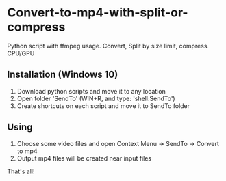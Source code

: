 # Convert-to-mp4-with-split-or-compress
Python script with ffmpeg usage. Convert, Split by size limit, compress CPU/GPU

## Installation (Windows 10)
1. Download python scripts and move it to any location
2. Open folder 'SendTo' (WIN+R, and type: 'shell:SendTo')
3. Create shortcuts on each script and move it to SendTo folder

## Using
1. Choose some video files and open Context Menu -> SendTo -> Convert to mp4
2. Output mp4 files will be created near input files

That's all!
